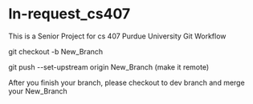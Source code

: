 # In-request_cs407
This is a Senior Project for cs 407 Purdue University
Git Workflow


git checkout -b New_Branch

git push --set-upstream origin New_Branch (make it remote)

After you finish your branch, please checkout to dev branch and merge your New_Branch
